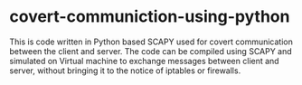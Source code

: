 # covert-communiction-using-python
This is code written in Python based SCAPY used for covert communication between the client and server. The code can be compiled using SCAPY and simulated on Virtual machine to exchange messages between client and server, without bringing it to the notice of iptables or firewalls.
